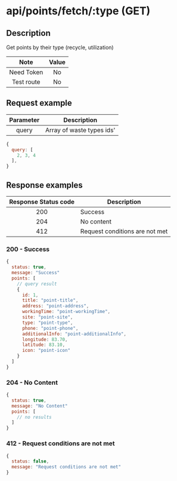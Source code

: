 # api/points/fetch/:type (GET)

## Description

Get points by their type (recycle, utilization)

|    Note    | Value |
| :--------: | :---: |
| Need Token |  No   |
| Test route |  No   |

## Request example

| Parameter | Description               |
| :-------: | ------------------------- |
|   query   | Array of waste types ids' |

```js
{
  query: [
    2, 3, 4
  ],
}
```

## Response examples

| Response Status code | Description                    |
| :------------------: | ------------------------------ |
|         200          | Success                        |
|         204          | No content                     |
|         412          | Request conditions are not met |

### 200 - Success

```js
{
  status: true,
  message: "Success"
  points: [
    // query result
    {
      id: 1,
      title: "point-title",
      address: "point-address",
      workingTime: "point-workingTime",
      site: "point-site",
      type: "point-type",
      phone: "point-phone",
      additionalInfo: "point-additionalInfo",
      longitude: 83.70,
      latitude: 83.10,
      icon: "point-icon"
    }
  ]
}
```

### 204 - No Content

```js
{
  status: true,
  message: "No Content"
  points: [
    // no results
  ]
}
```

### 412 - Request conditions are not met

```js
{
  status: false,
  message: "Request conditions are not met"
}
```
